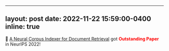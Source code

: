 <!-- ---
layout: post
date: 2022-09-15 15:59:00-0400
inline: true
---

We will present three papers: 
<a href='https://neurips.cc/virtual/2022/poster/54771'> A Neural Corpus Indexer for Document Retrieval</a>,
<a href='https://neurips.cc/virtual/2022/poster/54946'>
Understanding Programmatic Weak Supervision via Source-aware Influence Function</a>
and <a href='https://neurips.cc/virtual/2022/poster/54785'> Deep Active Learning by Leveraging Training Dynamics </a>
in NeurIPS 2022. -->


---
layout: post
date: 2022-11-22 15:59:00-0400
inline: true
---
:star2: <a href='https://neurips.cc/virtual/2022/poster/54771'> A Neural Corpus Indexer for Document Retrieval</a>
got <a style="color:red"><b>Outstanding Paper</b></a> in NeurIPS 2022!  
